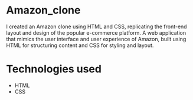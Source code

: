 # Amazon_clone
I created an Amazon clone using HTML and CSS, replicating the front-end layout and design of the popular e-commerce platform. A web application that mimics the user interface and user experience of Amazon, built using HTML for structuring content and CSS for styling and layout.

# Technologies used
   <ul>
     <li>HTML</li>
     <li>CSS</li>
   </ul>
